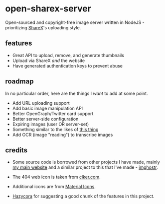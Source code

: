 # open-sharex-server
Open-sourced and copyright-free image server written in NodeJS - prioritizing [ShareX](https://getsharex.com/)'s uploading style.

## features
- Great API to upload, remove, and generate thumbnails
- Upload via ShareX *and* the website
- Have generated authentication keys to prevent abuse

## roadmap
In no particular order, here are the things I *want* to add at some point.

- Add URL uploading support
- Add basic image manipulation API
- Better OpenGraph/Twitter card support
- Better server-side configuration
- Expiring images (user OR server-set)
- Something similar to the likes of [this thing](https://img.hazy.su/)
- Add OCR (image "reading") to transcribe images

## credits

- Some source code is borrowed from other projects I have made, mainly [my main website](//nrmn.top) and a similar project to this that I've made - [imghostr](https://github.com/normanlol/imghostr).

- The 404 web icon is taken from [clker.com](http://www.clker.com/cliparts/J/h/C/1/o/C/broken-file-icon-th.png).

- Additional icons are from [Material Icons](https://material.io/icons/).

- [Hazycora](https://hazycora.com) for suggesting a good chunk of the features in this project.